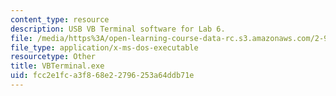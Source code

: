 ```yaml
---
content_type: resource
description: USB VB Terminal software for Lab 6.
file: /media/https%3A/open-learning-course-data-rc.s3.amazonaws.com/2-996-biomedical-devices-design-laboratory-fall-2007/fcc2e1fca3f868e22796253a64ddb71e_VBTerminal.exe
file_type: application/x-ms-dos-executable
resourcetype: Other
title: VBTerminal.exe
uid: fcc2e1fc-a3f8-68e2-2796-253a64ddb71e
---
```

